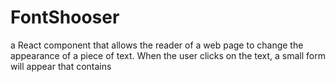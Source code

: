 # FontShooser
a React component that allows the reader of a web page to change the appearance of a piece of text.  When the user clicks on the text, a small form will appear that contains
